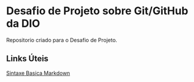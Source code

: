 # Desafio de Projeto sobre Git/GitHub da DIO
 Repositorio criado para o Desafio de Projeto.

## Links Úteis
[Sintaxe Basica Markdown](https://www.markdownguide.org/basic-syntax/)
